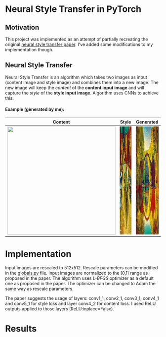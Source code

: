# Neural Style Transfer in PyTorch

## Motivation
This project was implemented as an attempt of partially recreating the original [neural style transfer paper](https://arxiv.org/pdf/1508.06576.pdf). I've added some modifications to my implementation though.

## Neural Style Transfer
Neural Style Transfer is an algorithm which takes two images as input (content image and style image) and combines them into a new image. The new image will keep the *content* of the **content input image** and will capture the *style* of the **style input image**. Algorithm uses CNNs to achieve this.

#### Example (generated by me):

| Content    | Style    | Generated    |
:-----------:|:--------:|:-------------:
<img src="images/content/green_bridge.jpg" width="350" height="350">   | <img src="images/style/vg_la_cafe.jpg" width="350" height="350"> | <img src="output/green_bridge{1e+00}+vg_la_cafe{1e+06}+opt_lbfgs+it_500.png" width="350" height="350">

# Implementation 
Input images are rescaled to 512x512. Rescale parameters can be modified in the [globals.py](utils/globals.py) file. Input images are normalized to the [0,1] range as proposed in the paper. The algorithm uses *L-BFGS* optimizer as a default one as proposed in the paper. The optimizer can be changed to Adam the same way as rescale parameters.

The paper suggests the usage of layers: conv1_1, conv2_1, conv3_1, conv4_1 and conv5_1 for style loss and layer conv4_2 for content loss. I used ReLU outputs applied to those layers (ReLU:inplace=False). 

# Results
